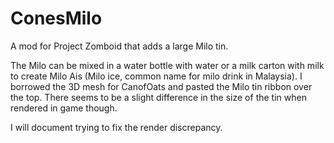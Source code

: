 # ConesMilo

A mod for Project Zomboid that adds a large Milo tin. 

The Milo can be mixed in a water bottle with water or a milk carton with milk to create Milo Ais (Milo ice, common name for milo drink in Malaysia).
I borrowed the 3D mesh for CanofOats and pasted the Milo tin ribbon over the top. There seems to be a slight difference in the size of the tin when rendered in game though. 

I will document trying to fix the render discrepancy.
